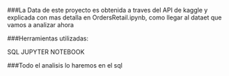 ###La Data de este proyecto es obtenida a traves del API de kaggle y explicada con mas detalla en OrdersRetail.ipynb, como llegar al dataet que vamos a analizar ahora

###Herramientas utilizadas:

SQL
JUPYTER NOTEBOOK


###Todo el analisis lo haremos en el sql


